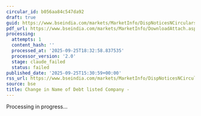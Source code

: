 ```yaml
---
circular_id: b056aa84c547da92
draft: true
guid: https://www.bseindia.com/markets/MarketInfo/DispNoticesNCirculars.aspx?Noticeid={376955CA-0C38-47F0-B56B-A10739DFD11B}&noticeno=20250925-60&dt=09/25/2025&icount=60&totcount=65&flag=0
pdf_url: https://www.bseindia.com/markets/MarketInfo/DownloadAttach.aspx?id=20250925-60&attachedId=c91d3561-708e-4924-b6b2-4f2282305200
processing:
  attempts: 1
  content_hash: ''
  processed_at: '2025-09-25T18:32:58.837535'
  processor_version: '2.0'
  stage: claude_failed
  status: failed
published_date: '2025-09-25T15:30:59+00:00'
rss_url: https://www.bseindia.com/markets/MarketInfo/DispNoticesNCirculars.aspx?Noticeid={376955CA-0C38-47F0-B56B-A10739DFD11B}&noticeno=20250925-60&dt=09/25/2025&icount=60&totcount=65&flag=0
source: bse
title: Change in Name of Debt listed Company -
---
```


Processing in progress...